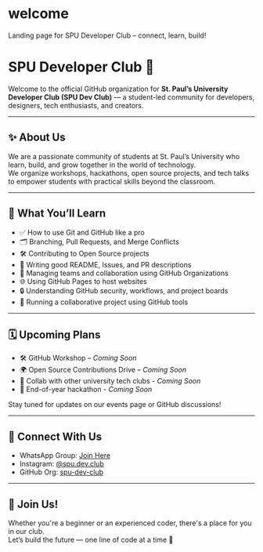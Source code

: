 # welcome
Landing page for SPU Developer Club – connect, learn, build!
# SPU Developer Club 🚀

Welcome to the official GitHub organization for **St. Paul’s University Developer Club (SPU Dev Club)** — a student-led community for developers, designers, tech enthusiasts, and creators.

---

## ✨ About Us

We are a passionate community of students at St. Paul’s University who learn, build, and grow together in the world of technology.  
We organize workshops, hackathons, open source projects, and tech talks to empower students with practical skills beyond the classroom.

---

## 🚀 What You’ll Learn

- ✅ How to use Git and GitHub like a pro
- 🗂️ Branching, Pull Requests, and Merge Conflicts
- 🛠️ Contributing to Open Source projects
- 🧠 Writing good README, Issues, and PR descriptions
- 📁 Managing teams and collaboration using GitHub Organizations
- 🌐 Using GitHub Pages to host websites
- 🔒 Understanding GitHub security, workflows, and project boards
- 🤝 Running a collaborative project using GitHub tools

---

## 🗓️ Upcoming Plans

- 🛠️ GitHub Workshop – *Coming Soon*
- 🌍 Open Source Contributions Drive – *Coming Soon*
- 🤝 Collab with other university tech clubs - *Coming Soon*
- 🎉 End-of-year hackathon - *Coming Soon*

Stay tuned for updates on our events page or GitHub discussions!

---

## 🔗 Connect With Us

- WhatsApp Group: [Join Here](#) 
- Instagram: [@spu.dev.club](#) 
- GitHub Org: [spu-dev-club](https://github.com/spu-dev-club)

---

## 🙌 Join Us!

Whether you're a beginner or an experienced coder, there's a place for you in our club.  
Let’s build the future — one line of code at a time 💙

